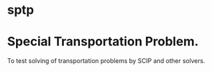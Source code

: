 # sptp
# Special Transportation Problem.
To test solving of transportation problems by SCIP and other solvers.
